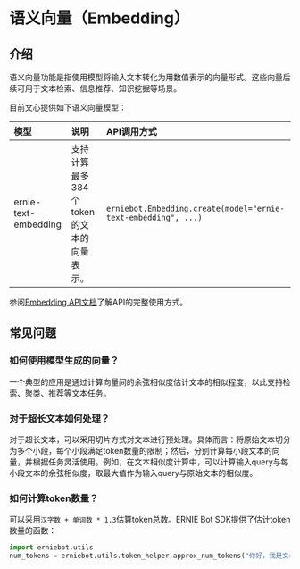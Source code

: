 # 语义向量（Embedding）

## 介绍

语义向量功能是指使用模型将输入文本转化为用数值表示的向量形式。这些向量后续可用于文本检索、信息推荐、知识挖掘等场景。

目前文心提供如下语义向量模型：

| 模型 | 说明 | API调用方式 |
| :--- | :--- | :--- |
| ernie-text-embedding | 支持计算最多384个token的文本的向量表示。 | `erniebot.Embedding.create(model="ernie-text-embedding", ...)` |

参阅[Embedding API文档](../api_reference/embedding.md)了解API的完整使用方式。

## 常见问题

### 如何使用模型生成的向量？

一个典型的应用是通过计算向量间的余弦相似度估计文本的相似程度，以此支持检索、聚类、推荐等文本任务。

### 对于超长文本如何处理？

对于超长文本，可以采用切片方式对文本进行预处理。具体而言：将原始文本切分为多个小段，每个小段满足token数量的限制；然后，分别计算每小段文本的向量，并根据任务灵活使用。例如，在文本相似度计算中，可以计算输入query与每小段文本的余弦相似度，取最大值作为输入query与原始文本的相似度。

### 如何计算token数量？

可以采用`汉字数 + 单词数 * 1.3`估算token总数。ERNIE Bot SDK提供了估计token数量的函数：

```{.py .copy}
import erniebot.utils
num_tokens = erniebot.utils.token_helper.approx_num_tokens("你好，我是文心一言。")
```

